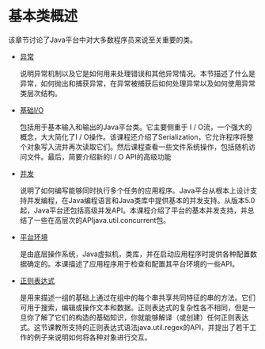 # 基本类概述

该章节讨论了Java平台中对大多数程序员来说至关重要的类。

* [异常](/content/essential/exceptions/README.md)
    
    说明异常机制以及它是如何用来处理错误和其他异常情况。本节描述了什么是异常，如何抛出和捕获异常，在异常被捕获后如何处理异常以及如何使用异常类层次结构。
* [基础I/O](/content/essential/io/README.md)

    包括用于基本输入和输出的Java平台类。它主要侧重于 I / O流，一个强大的概念，大大简化了I / O操作。该课程还介绍了Serialization，它允许程序将整个对象写入流并再次读取它们。然后课程查看一些文件系统操作，包括随机访问文件。最后，简要介绍新的I / O API的高级功能
* [并发](/content/essential/concurrency/README.md)

    说明了如何编写能够同时执行多个任务的应用程序。Java平台从根本上设计支持并发编程，在Java编程语言和Java类库中提供基本的并发支持。从版本5.0起，Java平台还包括高级并发API。本课程介绍了平台的基本并发支持，并总结了一些在高层次的APIjava.util.concurrent包。
* [平台环境](/content/essential/environment/README.md)
    
    是由底层操作系统，Java虚拟机，类库，并在启动应用程序时提供各种配置数据确定的。本课描述了应用程序用于检查和配置其平台环境的一些API。
* [正则表达式](/content/essential/regex/README.md)

    是用来描述一组的基础上通过在组中的每个串共享共同特征的串的方法。它们可用于搜索，编辑或操作文本和数据。正则表达式的复杂性各不相同，但是一旦你了解了它们的构造的基础知识，你就能够解译（或创建）任何正则表达式。这节课教所支持的正则表达式语法java.util.regex的API，并提出了若干工作的例子来说明如何将各种对象进行交互。